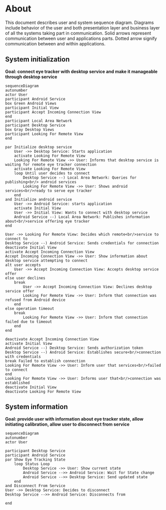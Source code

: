 # About

This document describes user and system sequence diagram.
Diagrams include behavior of the user and both presentation layer and business layer of all the systems taking part in communication.
Solid arrows represent communication between user and applications parts.
Dotted arrow signify communication between and within applications. 


## System initialization

**Goal: connect eye tracker with desktop service and make it manageable through desktop service**

```mermaid
sequenceDiagram
autonumber
actor User
participant Android Service
box Green Android Views
participant Initial View
participant Accept Incoming Connection View
end
participant Local Area Network
participant Desktop Service
box Gray Desktop Views
participant Looking For Remote View
end

par Initialize desktop service
    User ->> Desktop Service: Starts application
    activate Looking For Remote View
    Looking For Remote View ->> User: Informs that desktop service is waiting for remote eye tracker connection
    activate Looking For Remote View
    loop Until user decides to connect
        Desktop Service --) Local Area Network: Queries for publishing<br/> android services
        Looking For Remote View ->> User: Shows android services<br/>ready to serve eye tracker
    end
and Initialize android service 
    User ->> Android Service: starts application
    activate Initial View
    User ->> Initial View: Wants to connect with desktop service
    Android Service --) Local Area Network: Publishes information about<br/>service offering eye tracker
end

User ->> Looking For Remote View: Decides which remote<br/>service to connect to
Desktop Service --) Android Service: Sends credentials for connection
deactivate Initial View
activate Accept Incoming Connection View
Accept Incoming Connection View ->> User: Show information about desktop service attempting to connect
alt user accepts
    User ->> Accept Incoming Connection View: Accepts desktop service offer
else user declines
    break
        User ->> Accept Incoming Connection View: Declines desktop service offer
        Looking For Remote View ->> User: Inform that connection was refused from Android device
    end 
else operation timeout 
    break
        Looking For Remote View ->> User: Inform that connection failed due to timeout
    end
end

deactivate Accept Incoming Connection View
activate Initial View
Android Service --) Desktop Service: Sends authorization token
Desktop Service --) Android Service: Establishes secure<br/>connection with credentials
break Failed to establish connection
Looking For Remote View ->> User: Inform user that services<br/>failed to connect
end
Looking For Remote View ->> User: Informs user that<br/>connection was established
deactivate Initial View
deactivate Looking For Remote View
```

## System information


**Goal: provide user with information about eye tracker state, allow initiating calibration, allow user to disconnect from service**

```mermaid
sequenceDiagram
autonumber
actor User

participant Desktop Service
participant Android Service
par Show Eye Tracking State
    loop Status Loop
        Desktop Service ->> User: Show current state
        Android Service -->> Android Service: Wait for State change
        Android Service -->> Desktop Service: Send updated state
    end
and Disconnect From Service
User ->> Desktop Service: Decides to disconnect
Desktop Service -->> Android Service: Disconnects from

end
```